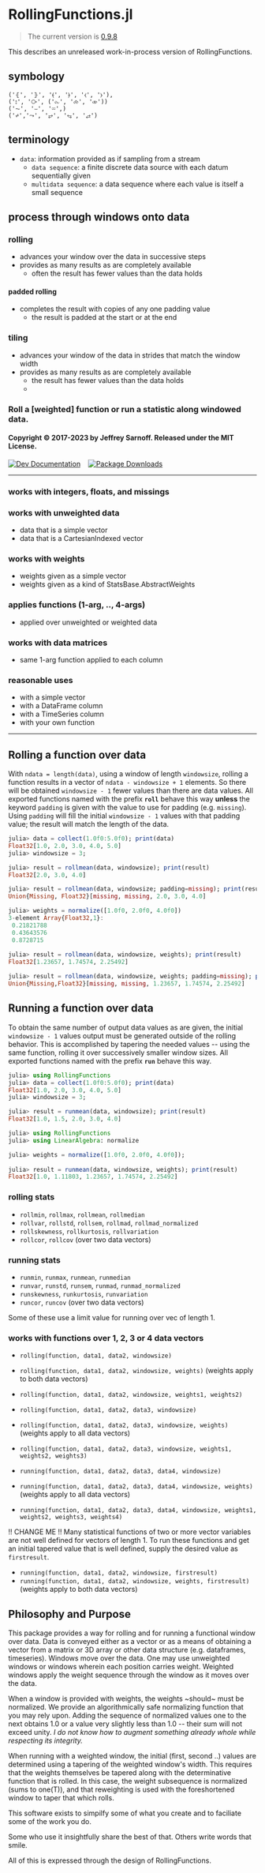 # RollingFunctions.jl

> The current version is [0.9.8](https://github.com/JeffreySarnoff/RollingFunctions.jl/tree/v0.9.8)

This describes an unreleased work-in-process version of RollingFunctions.

## symbology
```
('⦃', '⦄', '⦑', '⦒', '⧼', '⧽'),
('⦂', '⧂', ('⧜', '⧝', '⧞'))
('⏦', '⏖', '⏔',)
('⩫','⤳', '⥂', '⥃', '⥄')
```

## terminology

- `data`: information provided as if sampling from a stream
    - `data sequence`: a finite discrete data source with each datum sequentially given
    - `multidata sequence`: a data sequence where each value is itself a small sequence

## process through windows onto data

### rolling

- advances your window over the data in successive steps
- provides as many results as are completely available
   - often the result has fewer values than the data holds

#### padded rolling

- completes the result with copies of any one padding value
   - the result is padded at the start or at the end
   
### tiling

- advances your window of the data in strides that match the window width
- provides as many results as are completely available
    - the result has fewer values than the data holds
    - 
   
### Roll a [weighted] function or run a statistic along windowed data.



#### Copyright © 2017-2023 by Jeffrey Sarnoff.  Released under the MIT License.


[![Dev Documentation](https://img.shields.io/badge/docs-stable-blue.svg)](https://JeffreySarnoff.github.io/RollingFunctions.jl/dev)&nbsp;&nbsp;&nbsp;
[![Package Downloads](https://shields.io/endpoint?url=https://pkgs.genieframework.com/api/v1/badge/RollingFunctions)](https://pkgs.genieframework.com?packages=RollingFunctions&startdate=2015-12-30&enddate=2040-12-31)

-----
### works with integers, floats, and missings

### works with unweighted data
- data that is a simple vector
- data that is a CartesianIndexed vector

### works with weights
- weights given as a simple vector
- weights given as a kind of StatsBase.AbstractWeights

### applies functions (1-arg, .., 4-args)
- applied over unweighted or weighted data

### works with data matrices
- same 1-arg function applied to each column

### reasonable uses
- with a simple vector
- with a DataFrame column
- with a TimeSeries column
- with your own function

---------

## Rolling a function over data

With `ndata = length(data)`, using a window of length `windowsize`, rolling a function results in a vector of `ndata - windowsize + 1` elements.  So there will be obtained `windowsize - 1` fewer values than there are data values. All exported functions named with the prefix __`roll`__ behave this way **unless** the keyword `padding` is given with the value to use for padding (e.g. `missing`).  Using `padding` will fill the initial `windowsize - 1` values with that padding value; the result will match the length of the data.

```julia
julia> data = collect(1.0f0:5.0f0); print(data)
Float32[1.0, 2.0, 3.0, 4.0, 5.0]
julia> windowsize = 3;

julia> result = rollmean(data, windowsize); print(result)
Float32[2.0, 3.0, 4.0]

julia> result = rollmean(data, windowsize; padding=missing); print(result)
Union{Missing, Float32}[missing, missing, 2.0, 3.0, 4.0]
```

```julia
julia> weights = normalize([1.0f0, 2.0f0, 4.0f0])
3-element Array{Float32,1}:
 0.21821788
 0.43643576
 0.8728715 
 
julia> result = rollmean(data, windowsize, weights); print(result)
Float32[1.23657, 1.74574, 2.25492]

julia> result = rollmean(data, windowsize, weights; padding=missing); print(result)
Union{Missing,Float32}[missing, missing, 1.23657, 1.74574, 2.25492]
```

## Running a function over data

To obtain the same number of output data values as are given, the initial `windowsize - 1` values output must be generated outside of the rolling behavior.  This is accomplished by tapering the needed values -- using the same function, rolling it over successively smaller window sizes.  All exported functions named with the prefix __`run`__ behave this way.

```julia
julia> using RollingFunctions
julia> data = collect(1.0f0:5.0f0); print(data)
Float32[1.0, 2.0, 3.0, 4.0, 5.0]
julia> windowsize = 3;

julia> result = runmean(data, windowsize); print(result)
Float32[1.0, 1.5, 2.0, 3.0, 4.0]
```

```julia
julia> using RollingFunctions
julia> using LinearAlgebra: normalize

julia> weights = normalize([1.0f0, 2.0f0, 4.0f0]);
 
julia> result = runmean(data, windowsize, weights); print(result)
Float32[1.0, 1.11803, 1.23657, 1.74574, 2.25492]
```

### rolling stats
- `rollmin`, `rollmax`, `rollmean`, `rollmedian`
- `rollvar`, `rollstd`, `rollsem`, `rollmad`, `rollmad_normalized`
- `rollskewness`, `rollkurtosis`, `rollvariation`
- `rollcor`, `rollcov` (over two data vectors)

### running stats
- `runmin`, `runmax`, `runmean`, `runmedian`
- `runvar`, `runstd`, `runsem`, `runmad`, `runmad_normalized`
- `runskewness`, `runkurtosis`, `runvariation`
- `runcor`, `runcov` (over two data vectors)

Some of these use a limit value for running over vec of length 1.

### works with functions over 1, 2, 3 or 4 data vectors
- `rolling(function, data1, data2, windowsize)`
- `rolling(function, data1, data2, windowsize, weights)`  (weights apply to both data vectors)
- `rolling(function, data1, data2, windowsize, weights1, weights2)`

- `rolling(function, data1, data2, data3, windowsize)`
- `rolling(function, data1, data2, data3, windowsize, weights)`  (weights apply to all data vectors)
- `rolling(function, data1, data2, data3, windowsize, weights1, weights2, weights3)`

- `running(function, data1, data2, data3, data4, windowsize)`
- `running(function, data1, data2, data3, data4, windowsize, weights)`  (weights apply to all data vectors)
- `running(function, data1, data2, data3, data4, windowsize, weights1, weights2, weights3, weights4)`

!! CHANGE ME !!
Many statistical functions of two or more vector variables are not well defined for vectors of length 1. 
To run these functions and get an initial tapered value that is well defined, supply the desired value as `firstresult`.

- `running(function, data1, data2, windowsize, firstresult)`
- `running(function, data1, data2, windowsize, weights, firstresult)`  (weights apply to both data vectors)

## Philosophy and Purpose

This package provides a way for rolling and for running a functional window over data.  Data is conveyed either as a vector or as a means of obtaining a vector from a matrix or 3D array or other data structure (e.g. dataframes, timeseries).  Windows move over the data.  One may use unweighted windows or windows wherein each position carries weight. Weighted windows apply the weight sequence through the window as it moves over the data.

When a window is provided with weights, the weights ~should~ must be normalized. We provide an algorithmically safe normalizing function that you may rely upon. Adding the sequence of normalized values one to the next obtains 1.0 or a value very slightly less than 1.0 -- their sum will not exceed unity.
_I do not know how to augment something already whole while respecting its integrity._

When running with a weighted window, the initial (first, second ..) values are determined using a tapering of the weighted window's width.  This requires that the weights themselves be tapered along with the determinative function that is rolled.  In this case, the weight subsequence is normalized (sums to one(T)), and that reweighting is used with the foreshortened window to taper that which rolls.

This software exists to simpilfy some of what you create and to faciliate some of the work you do. 

Some who use it insightfully share the best of that. Others write words that smile. 

All of this is expressed through the design of RollingFunctions.
